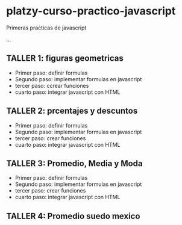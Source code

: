 # platzy-curso-practico-javascript
Primeras practicas de javascript

...

## TALLER 1: figuras geometricas

- Primer paso: definir formulas
- Segundo paso: implementar formulas en javascript
- tercer paso: ccrear funciones
- cuarto paso: integrar javascript con HTML 

## TALLER 2: prcentajes y descuntos

- Primer paso: definir formulas
- Segundo paso: implementar formulas en javascript
- tercer paso: crear funciones
- cuarto paso: integrar javascript con HTML 

## TALLER 3: Promedio, Media y Moda

- Primer paso: definir formulas
- Segundo paso: implementar formulas en javascript
- tercer paso: crear funciones
- cuarto paso: integrar javascript con HTML 

## TALLER 4: Promedio suedo mexico
